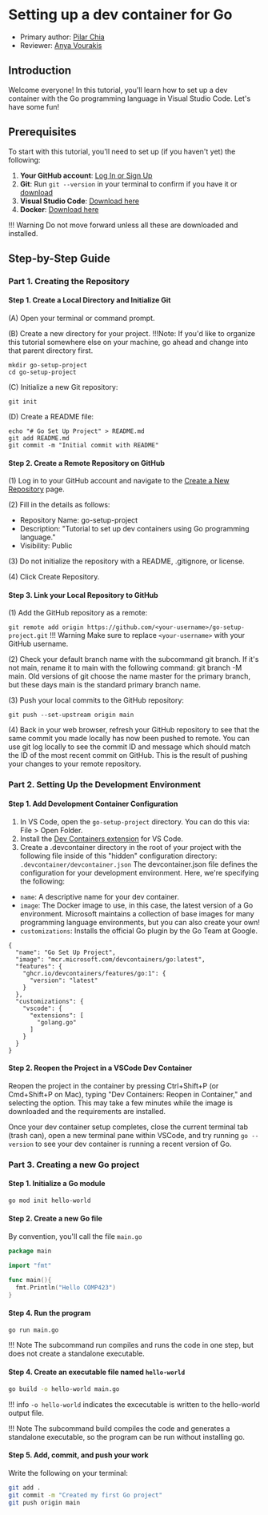 # Setting up a dev container for Go

* Primary author: [Pilar Chia](https://github.com/mchia157)
* Reviewer: [Anya Vourakis](https://github.com/v-anya)

## Introduction
Welcome everyone! In this tutorial, you'll learn how to set up a dev container with the Go programming language in Visual Studio Code. Let's have some fun!

## Prerequisites 
To start with this tutorial, you'll need to set up (if you haven't yet) the following:

1. **Your GitHub account**: [Log In or Sign Up](https://github.com/)
2. **Git**: Run `git --version` in your terminal to confirm if you have it or [download](https://git-scm.com/book/en/v2/Getting-Started-Installing-Git)
3. **Visual Studio Code**: [Download here](https://code.visualstudio.com/)
4. **Docker**: [Download here](https://www.docker.com/products/docker-desktop/)

!!! Warning 
    Do not move forward unless all these are downloaded and installed. 

## Step-by-Step Guide

### Part 1. Creating the Repository
#### Step 1. Create a Local Directory and Initialize Git

(A) Open your terminal or command prompt.

(B) Create a new directory for your project. 
!!!Note: 
    If you'd like to organize this tutorial somewhere else on your machine, go ahead and change into that parent directory first.
```
mkdir go-setup-project
cd go-setup-project
```

(C) Initialize a new Git repository:

`git init`

(D) Create a README file:

```
echo "# Go Set Up Project" > README.md
git add README.md
git commit -m "Initial commit with README"
```
#### Step 2. Create a Remote Repository on GitHub
(1) Log in to your GitHub account and navigate to the [Create a New Repository](https://github.com/new) page.

(2) Fill in the details as follows:

* Repository Name: go-setup-project
* Description: "Tutorial to set up dev containers using Go programming language."
* Visibility: Public

(3) Do not initialize the repository with a README, .gitignore, or license.

(4) Click Create Repository.
#### Step 3. Link your Local Repository to GitHub
(1) Add the GitHub repository as a remote:

`git remote add origin https://github.com/<your-username>/go-setup-project.git`
!!! Warning
    Make sure to replace `<your-username>` with your GitHub username.

(2) Check your default branch name with the subcommand git branch. If it's not main, rename it to main with the following command: git branch -M main. Old versions of git choose the name master for the primary branch, but these days main is the standard primary branch name.

(3) Push your local commits to the GitHub repository:

`git push --set-upstream origin main`

(4) Back in your web browser, refresh your GitHub repository to see that the same commit you made locally has now been pushed to remote. You can use git log locally to see the commit ID and message which should match the ID of the most recent commit on GitHub. This is the result of pushing your changes to your remote repository.

### Part 2. Setting Up the Development Environment
#### Step 1. Add Development Container Configuration

1. In VS Code, open the `go-setup-project` directory. You can do this via: File > Open Folder.
2. Install the [Dev Containers extension](https://marketplace.visualstudio.com/items?itemName=ms-vscode-remote.remote-containers) for VS Code.
3. Create a .devcontainer directory in the root of your project with the following file inside of this "hidden" configuration directory:
`.devcontainer/devcontainer.json`
The devcontainer.json file defines the configuration for your development environment. Here, we're specifying the following:

* `name`: A descriptive name for your dev container.
* `image`: The Docker image to use, in this case, the latest version of a Go environment. Microsoft maintains a collection of base images for many programming language environments, but you can also create your own!
* `customizations`: Installs the official Go plugin by the Go Team at Google.
```
{
  "name": "Go Set Up Project",
  "image": "mcr.microsoft.com/devcontainers/go:latest",
  "features": {
    "ghcr.io/devcontainers/features/go:1": {
      "version": "latest"
    }
  },
  "customizations": {
    "vscode": {
      "extensions": [
        "golang.go"
      ]
    }
  }
}
```
#### Step 2. Reopen the Project in a VSCode Dev Container
Reopen the project in the container by pressing Ctrl+Shift+P (or Cmd+Shift+P on Mac), typing "Dev Containers: Reopen in Container," and selecting the option. This may take a few minutes while the image is downloaded and the requirements are installed.

Once your dev container setup completes, close the current terminal tab (trash can), open a new terminal pane within VSCode, and try running `go --version` to see your dev container is running a recent version of Go.

### Part 3. Creating a new Go project
#### Step 1. Initialize a Go module

```bash
go mod init hello-world
```

#### Step 2. Create a new Go file 
By convention, you'll call the file `main.go`

``` go title="main.go"
package main

import "fmt"

func main(){
  fmt.Println("Hello COMP423")
}
```

#### Step 4. Run the program 

``` bash
go run main.go
```

!!! Note
    The subcommand run compiles and runs the code in one step, but does not create a standalone executable.

#### Step 4. Create an executable file named `hello-world`

``` bash
go build -o hello-world main.go
```
!!! info
    `-o hello-world` indicates the excecutable is written to the hello-world output file.

!!! Note
    The subcommand build compiles the code and generates a standalone executable, so the program can be run without installing go.

#### Step 5. Add, commit, and push your work

Write the following on your terminal:

``` bash
git add .
git commit -m "Created my first Go project"
git push origin main
```